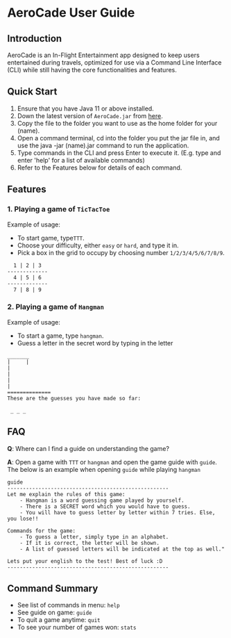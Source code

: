 # AeroCade User Guide

## Introduction

AeroCade is an In-Flight Entertainment app designed to keep users entertained during travels, 
optimized for use via a Command Line Interface (CLI) while still having the core functionalities and features.

## Quick Start

1. Ensure that you have Java 11 or above installed.
2. Down the latest version of `AeroCade.jar` from [here](http://link.to/duke).
3. Copy the file to the folder you want to use as the home folder for your (name).
4. Open a command terminal, cd into the folder you put the jar file in, and use the java -jar (name).jar command to run the application.
5. Type commands in the CLI and press Enter to execute it. (E.g. type and enter 'help' for a list of available commands)
6. Refer to the Features below for details of each command.

## Features

### 1. Playing a game of `TicTacToe`

Example of usage: 
 * To start game, type`TTT`.
 * Choose your difficulty, either `easy` or `hard`, and type it in.
 * Pick a box in the grid to occupy by choosing number `1/2/3/4/5/6/7/8/9`.
```
  1 | 2 | 3
-------------
  4 | 5 | 6    
-------------
  7 | 8 | 9    
```
### 2. Playing a game of `Hangman`

Example of usage:
 * To start a game, type `hangman`.
 * Guess a letter in the secret word by typing in the letter 
```
_______
|     |
|
|
|
|
==============
These are the guesses you have made so far:

 _ _ _
```
## FAQ

**Q**: Where can I find a guide on understanding the game? 

**A**: Open a game with `TTT` or `hangman` and open the game guide with `guide`. The below is an example when opening
`guide` while playing `hangman`
````
guide
----------------------------------------------------
Let me explain the rules of this game:
	- Hangman is a word guessing game played by yourself.
	- There is a SECRET word which you would have to guess.
	- You will have to guess letter by letter within 7 tries. Else, you lose!!

Commands for the game:
	- To guess a letter, simply type in an alphabet.
	- If it is correct, the letter will be shown.
	- A list of guessed letters will be indicated at the top as well."

Lets put your english to the test! Best of luck :D
----------------------------------------------------
````
## Command Summary

* See list of commands in menu: `help`
* See guide on game: `guide`
* To quit a game anytime: `quit`
* To see your number of games won: `stats`

